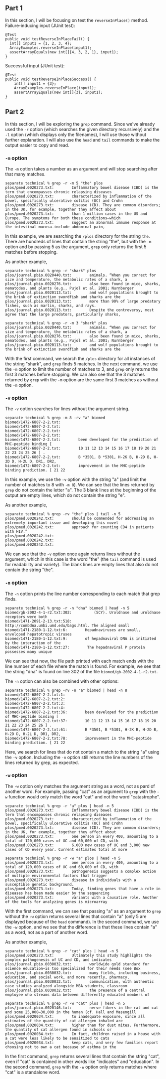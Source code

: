 ## Part 1
In this section, I will be focusing on test the `reverseInPlace()` method.
Failure-inducing input (JUnit test):
```
@Test 
public void testReverseInPlaceFail() {
  int[] input1 = {1, 2, 3, 4};
  ArrayExamples.reverseInPlace(input1);
  assertArrayEquals(new int[]{4, 3, 2, 1}, input1);
}
```
Successful input (JUnit test):
```
@Test
public void testReverseInPlaceSuccess() {
    int[] input1 = {3};
    ArrayExamples.reverseInPlace(input1);
    assertArrayEquals(new int[]{3}, input1);
}
```


## Part 2

In this section, I will be exploring the `grep` command. Since we've already used the `-r` option (which searches the given directory recursively) and the `-l` option (which displays only the filenames),
I will use those without further explanation. I will also use the `head` and `tail` commands to make the output easier to copy and read. 


### `-m` option
The `-m` option takes a number as an argument and will stop searching after that many matches.
```
separate technical % grep -r -m 5 "the" plos 
plos/pmed.0020273.txt:        Inflammatory bowel disease (IBD) is the term that encompasses chronic relapsing diseases
plos/pmed.0020273.txt:        characterized by inflammation of the bowel, specifically ulcerative colitis (UC) and Crohn
plos/pmed.0020273.txt:        disease (CD). They are common disorders; in the UK, for example, together they affect about
plos/pmed.0020273.txt:        than 1 million cases in the US and Europe. The symptoms for both these conditions—which
plos/pmed.0020273.txt:        suggest an abnormal immune response at the intestinal mucosa—include abdominal pain,
```
In this example, we are searching the `/plos` directory for the string `the`. There are hundreds of lines that contain the string "the", but with the `-m` option and 
by passing 5 as the argument, `grep` only returns the first 5 matches before stopping. 

As another example,
```
separate technical % grep -r "shark" plos
plos/journal.pbio.0020440.txt:        animals. “When you correct for size and temperature, the metabolic rates of a shark, a
plos/journal.pbio.0020276.txt:        also been found in mice, sharks, nematodes, and plants (e.g., Pujol et al. 2001; Nurnberger
plos/journal.pbio.0020113.txt:        and wolf populations brought to the brink of extinction swordfish and sharks are the
plos/journal.pbio.0020113.txt:        more than 90% of large predatory fishes, such as marlin, sharks, and rays.
plos/journal.pbio.0020113.txt:        Despite the controversy, most agree that the large predators, particularly sharks,

separate technical % grep -r -m 3 "shark" plos
plos/journal.pbio.0020440.txt:        animals. “When you correct for size and temperature, the metabolic rates of a shark, a
plos/journal.pbio.0020276.txt:        also been found in mice, sharks, nematodes, and plants (e.g., Pujol et al. 2001; Nurnberger
plos/journal.pbio.0020113.txt:        and wolf populations brought to the brink of extinction swordfish and sharks are the
```
With the first command, we search the `/plos` directory for all instances of the string "shark", and `grep` finds 5 matches. In the next command, we use the `-m` option to limit
the number of matches to 3, and `grep` only returns the first 3 matches before stopping. We can also see that the 3 matches returned by `grep` with the `-m` option are the same 
first 3 matches as without the `-m` option.


### `-v` option
The `-v` option searches for lines without the argument string. 
```
separate technical % grep -m 8 -rv "a" biomed
biomed/1472-6807-2-2.txt:
biomed/1472-6807-2-2.txt:  
biomed/1472-6807-2-2.txt:    
biomed/1472-6807-2-2.txt:      
biomed/1472-6807-2-2.txt:        been developed for the prediction of MHC-peptide binding [
biomed/1472-6807-2-2.txt:        10 11 12 13 14 15 16 17 18 19 20 21 22 23 24 25 26 ] .
biomed/1472-6807-2-2.txt:        B *3501, B *5301, H-2K B, H-2D B, H-2D D, H-2L D, DR1, DR2,
biomed/1472-6807-2-2.txt:        improvement in the MHC-peptide binding prediction. [ 21 22
```
In this example, we use the `-v` option with the string "a" (and limit the number of matches to 8 with `-m 8`). We can see that the lines returned by `grep` do not contain the letter "a". The 
3 blank lines at the beginning of the output are empty lines, which do not contain the string "e".

As another example,
```
separate technical % grep -rv "the" plos | tail -n 5        
plos/pmed.0020242.txt:        should be commended for addressing an extremely important issue and developing this novel
plos/pmed.0020242.txt:        approach for counting CD4 in patients with HIV.”
plos/pmed.0020242.txt:      
plos/pmed.0020242.txt:    
plos/pmed.0020242.txt:  
```
We can see that the `-v` option once again returns lines without the argument, which in this case is the word "the" (the `tail` command is used for readability and variety). The blank lines are 
empty lines that also do not contain the string "the". 



### `-n` option
The `-n` option prints the line number corresponding to each match that grep finds.
```
separate technical % grep -r -n "dna" biomed | head -n 5 
biomed/gb-2002-4-1-r2.txt:302:          (SCY). Uroldnase and uroldnase receptors were both
biomed/1471-2091-2-13.txt:518:          http://combdna.umbi.umd.edu/bags.html. The aligned small
biomed/1471-2180-1-12.txt:6:        Hepadnaviruses are small, enveloped hepatotropic viruses
biomed/1471-2180-1-12.txt:9:        of hepadnaviral DNA is initiated by the interaction of the
biomed/1471-2180-1-12.txt:27:        The hepadnaviral P protein possesses many unique
```
We can see that now, the file path printed with each match ends with the line number of each file where the match is found. For example, we see that 
the string "dna" is found on line 302 of the file `biomed/gb-2002-4-1-r2.txt`. 

The `-n` option can also be combined with other options:
```
separate technical % grep -rv -n "a" biomed | head -n 8
biomed/1472-6807-2-2.txt:1:
biomed/1472-6807-2-2.txt:2:  
biomed/1472-6807-2-2.txt:3:    
biomed/1472-6807-2-2.txt:4:      
biomed/1472-6807-2-2.txt:36:        been developed for the prediction of MHC-peptide binding [
biomed/1472-6807-2-2.txt:37:        10 11 12 13 14 15 16 17 18 19 20 21 22 23 24 25 26 ] .
biomed/1472-6807-2-2.txt:61:        B *3501, B *5301, H-2K B, H-2D B, H-2D D, H-2L D, DR1, DR2,
biomed/1472-6807-2-2.txt:78:        improvement in the MHC-peptide binding prediction. [ 21 22
```
Here, we search for lines that do not contain a match to the string "a" using the `-v` option. Including the `-n` option still returns the line numbers of the
lines returned by grep, as expected. 

### `-w` option
The `-w` option only matches the argument string as a word, not as pard of another word. For example, passing "cat" as an argument to `grep` with the `-w` function would
only match the word "cat" and not the word "catastrophe".
```
separate technical % grep -r "a" plos | head -n 5      
plos/pmed.0020273.txt:        Inflammatory bowel disease (IBD) is the term that encompasses chronic relapsing diseases
plos/pmed.0020273.txt:        characterized by inflammation of the bowel, specifically ulcerative colitis (UC) and Crohn
plos/pmed.0020273.txt:        disease (CD). They are common disorders; in the UK, for example, together they affect about
plos/pmed.0020273.txt:        one person in every 400, amounting to a total of 120,000 cases of UC and 60,000 of CD, with
plos/pmed.0020273.txt:        6,000 new cases of UC and 3,000 new cases of CD every year. Current estimates total at more

separate technical % grep -r -w "a" plos | head -n 5
plos/pmed.0020273.txt:        one person in every 400, amounting to a total of 120,000 cases of UC and 60,000 of CD, with
plos/pmed.0020273.txt:        pathogenesis suggests a complex action of multiple environmental factors that trigger
plos/pmed.0020273.txt:        disease in individuals with a susceptible genetic background.
plos/pmed.0020273.txt:        Today, finding genes that have a role in diseases has been made easier by the sequencing
plos/pmed.0020273.txt:        variants with a causative role. Another of the tools for analyzing genes is microarray
```
With the first command, we can see that passing "a" as an argument to `grep` without the `-w` option returns several lines that contain "a" (only 5 are displayed because of the `head` command). 
In the second command, we use the `-w` option, and we see that the difference is that these lines contain "a" as a word, not as a part of another word. 

As another example,
```
separate technical % grep -r "cat" plos | head -n 5 
plos/pmed.0020273.txt:        Ultimately this study highlights the complex pathogenesis of UC and CD, and indicates
plos/journal.pbio.0030032.txt:        worldwide gold standard for science education—is too specialized for their needs (see Box
plos/journal.pbio.0030032.txt:        many fields, including business, education, and social work, and more recently, pharmacy,
plos/journal.pbio.0030032.txt:        communication, with authentic case studies analyzed alongside MBA students, classroom
plos/journal.pbio.0030032.txt:        the presence of a central employee who streams data between differently educated members of

separate technical % grep -r -w "cat" plos | head -n 5
plos/journal.pbio.0020146.txt:        nerve fibers in the rat and cat and some 25,000–30,000 in the human (cf. Hall and Masengill
plos/pmed.0020034.txt:        to inadequate exposure, since all estimates of the quantity of cat allergen inhaled are
plos/pmed.0020034.txt:        higher than for dust mites. Furthermore, the quantity of cat allergen found in schools or
plos/pmed.0020034.txt:        In fact, children raised in a house with a cat were less likely to be sensitized to cats
plos/pmed.0020034.txt:        keep cats, and very few families report choosing not to own a cat because of asthma in the
```
In the first command, `grep` returns several lines that contain the string "cat", even if "cat" is contained in other words like "indicates" and "education".
In the second command, `grep` with the `-w` option only returns matches where "cat" is a standalone word.


  

